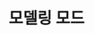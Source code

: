 ---
layout: default
title: 모델링 모드
nav_order: 2
permalink: /docs/assemblies/modeling_modes
has_children: true
parent: 조립품
---